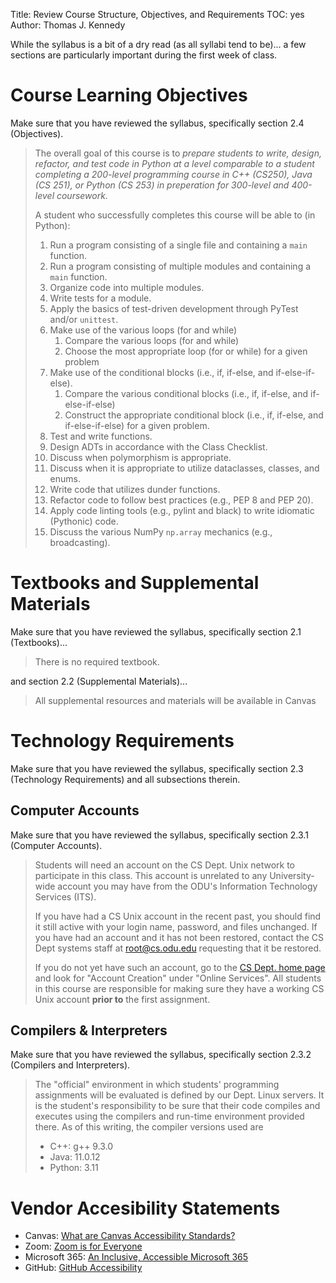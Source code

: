 Title: Review Course Structure, Objectives, and Requirements
TOC: yes
Author: Thomas J. Kennedy


While the syllabus is a bit of a dry read (as all syllabi tend to be)... a few
sections are particularly important during the first week of class.


# Course Learning Objectives

Make sure that you have reviewed the syllabus, specifically section 2.4
(Objectives).

> 
> The overall goal of this course is to *prepare students to write, design,
> refactor, and test code in Python at a level comparable to a student completing
> a 200-level programming course in C++ (CS250), Java (CS 251), or Python (CS
> 253) in preperation for 300-level and 400-level coursework.*
> 
> A student who successfully completes this course will be able to (in Python):
> 
>   1. Run a program consisting of a single file and containing a `main`
>      function.
>   2. Run a program consisting of multiple modules and containing a `main`
>      function.
>   3. Organize code into multiple modules.
>   4. Write tests for a module.
>   5. Apply the basics of test-driven development through PyTest and/or
>      `unittest`.
>   6. Make use of the various loops (for and while)
>       1. Compare the various loops (for and while)
>       2. Choose the most appropriate loop (for or while) for a given problem
>   7. Make use of the conditional blocks (i.e., if, if-else, and if-else-if-else).
>       1. Compare the various conditional blocks (i.e., if, if-else, and if-else-if-else)
>       2. Construct the appropriate conditional block (i.e., if, if-else, and if-else-if-else) for a given problem.
>   8. Test and write functions.
>   9. Design ADTs in accordance with the Class Checklist.
>   10. Discuss when polymorphism is appropriate.
>   12. Discuss when it is appropriate to utilize dataclasses, classes, and enums.
>   13. Write code that utilizes dunder functions.
>   14. Refactor code to follow best practices (e.g., PEP 8 and PEP 20).
>   15. Apply code linting tools (e.g., pylint and black) to write idiomatic
>       (Pythonic) code.
>   15. Discuss the various NumPy `np.array` mechanics (e.g., broadcasting).
> 
> 

# Textbooks and Supplemental Materials

Make sure that you have reviewed the syllabus, specifically section 2.1
(Textbooks)...


> 
> There is no required textbook.
> 

and section 2.2 (Supplemental Materials)...


> 
> All supplemental resources and materials will be available in Canvas
> 

# Technology Requirements

Make sure that you have reviewed the syllabus, specifically section 2.3
(Technology Requirements) and all subsections therein.


## Computer Accounts 

Make sure that you have reviewed the syllabus, specifically section 2.3.1
(Computer Accounts).

> 
> Students will need an account on the CS Dept. Unix network to participate in
> this class. This account is unrelated to any University-wide account you may
> have from the ODU's Information Technology Services (ITS).
> 
> If you have had a CS Unix account in the recent past, you should find it still
> active with your login name, password, and files unchanged. If you have had an
> account and it has not been restored, contact the CS Dept systems staff at
> root@cs.odu.edu requesting that it be restored.
> 
> If you do not yet have such an account, go to the <a href="https://www.cs.odu.edu/" target="_blank">CS Dept. home
> page</a> and look for "Account Creation" under "Online
> Services". All students in this course are responsible for making sure they
> have a working CS Unix account **prior to** the first assignment.
> 

## Compilers & Interpreters

Make sure that you have reviewed the syllabus, specifically section 2.3.2
(Compilers and Interpreters).

> 
> The "official" environment in which students' programming assignments will be
> evaluated is defined by our Dept. Linux servers. It is the student's
> responsibility to be sure that their code compiles and executes using the
> compilers and run-time environment provided there. As of this writing, the
> compiler versions used are
> 
>   -  C++: g++ 9.3.0
>   -  Java: 11.0.12
>   -  Python: 3.11
> 
> 


# Vendor Accesibility Statements

  - Canvas: <a href="https://community.canvaslms.com/t5/Canvas-Basics-Guide/What-are-the-Canvas-accessibility-standards/ta-p/1564" target="_blank">What are Canvas Accessibility Standards?</a>
  - Zoom: <a href="https://www.zoom.com/en/accessibility/" target="_blank">Zoom is for Everyone</a>
  - Microsoft 365: <a href="https://www.microsoft.com/en-us/accessibility/microsoft-365?activetab=pivot_1:primaryr2" target="_blank">An Inclusive, Accessible Microsoft 365</a>
  - GitHub: <a href="https://accessibility.github.com/" target="_blank">GitHub Accessibility</a>
